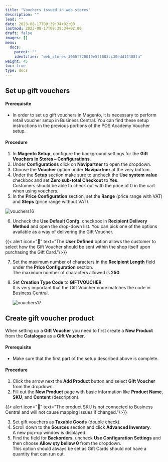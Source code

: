```yaml
---
title: "Vouchers issued in web stores"
description: ""
lead: ""
date: 2023-08-17T09:39:34+02:00
lastmod: 2023-08-17T09:39:34+02:00
draft: false
images: []
menu:
  docs:
    parent: ""
    identifier: "web_stores-3065f720019e5ff603cc30edd14408fa"
weight: 45
toc: true
type: docs
---
```


## Set up gift vouchers

#### Prerequisite

- In order to set up gift vouchers in Magento, it is necessary to perform retail voucher setup in Business Central. You can find these setup instructions in the previous portions of the POS Academy Voucher setup.

#### Procedure

1.	In **Magento Setup**, configure the background settings for the **Gift Vouchers in Stores – Configurations**.
2.	Under **Configurations** click on **Navipartner** to open the dropdown.
3.	Choose the **Voucher** option under **Navipartner** at the very bottom.
4.	Under the **Setup** section make sure to uncheck the **Use system value** checkbox and set **Zero sub-total Checkout** to **Yes**.     
    Customers should be able to check out with the price of 0 in the cart when using vouchers.
5.	In the **Price Configuration** section, set the **Range** (price range with VAT) and **Steps** (price range without VAT).

  ![vouchers16](vouchers16.png)

6.	Uncheck the **Use Default Confg.** checkbox in **Recipient Delivery Method** and open the drop-down list. You can pick one of the options available as a way of delivering the Gift Voucher.

{{< alert icon="📝" text="The <b>User Defined</b> option allows the customer to select how the Gift Voucher should be sent within the shop itself upon purchasing the Gift Card."/>}}

7.  Set the maximum number of characters in the **Recipient Length** field under the **Price Configuration** section.    
    The maximum number of characters allowed is **250**.
8.	Set **Creation Type Code** to **GIFTVOUCHER**.    
    It is very important that the Gift Voucher code matches the code in Business Central.

    ![vouchers17](vouchers17.png)

## Create gift voucher product

When setting up a **Gift Voucher** you need to first create a **New Product** from the **Catalogue** as a **Gift Voucher**.

#### Prerequisite

- Make sure that the first part of the setup described above is complete.

#### Procedure

1.	Click the arrow next the **Add Product** button and select **Gift Voucher** from the dropdown. 
2.	Fill out the **New Product** page with basic information like **Product Name**, **SKU**, and **Content** (description).

{{< alert icon="📝" text="The product SKU is not connected to Business Central and will not cause mapping issues if changed."/>}}

3.	Set gift vouchers as **Taxable Goods** (double check).
4.	Scroll down to the **Sources** section and click **Advanced Inventory**.    
    A new pop-up window is displayed. 
5.	Find the field for **Backorders**, uncheck **Use Configuration Settings** and then choose **Allow qty bellow 0** from the dropdown.    
    This option should always be set as Gift Cards should not have a quantity that can run out.

